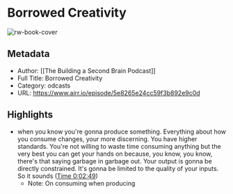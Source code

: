 # Borrowed Creativity

![rw-book-cover](https://ssl-static.libsyn.com/p/assets/0/8/8/e/088e8f2ed927f575/second_brain_podcast_300dpi.png)

## Metadata
- Author: [[The Building a Second Brain Podcast]]
- Full Title: Borrowed Creativity
- Category: odcasts
- URL: https://www.airr.io/episode/5e8265e24cc59f3b892e9c0d

## Highlights
- when you know you're gonna produce something. Everything about how you consume changes, your more discerning. You have higher standards. You're not willing to waste time consuming anything but the very best you can get your hands on because, you know, you know, there's that saying garbage in garbage out. Your output is gonna be directly constrained. It's gonna be limited to the quality of your inputs. So it sounds ([Time 0:02:49](https://www.airr.io/quote/5fc5321cbb807d2eb430a573))
    - Note: On consuming when producing
